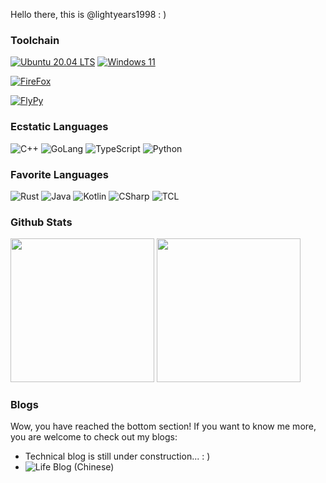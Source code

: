 Hello there, this is @lightyears1998 : )

### Toolchain

[![Ubuntu 20.04 LTS](https://img.shields.io/badge/Ubuntu-20.04%20LTS-E95420?style=flat-square&logo=ubuntu&logoColor=ffffff)](https://lightyears1998.github.io/notebook/toolchain/operating-system/linux/distributions/Ubuntu/)
[![Windows 11](https://img.shields.io/badge/Windows-11-2376bc?style=flat-square&logo=windows&logoColor=ffffff)](https://lightyears1998.github.io/notebook/toolchain/operating-system/windows/)

[![FireFox](https://img.shields.io/badge/Browser-Firefox-FF7139?style=flat-square&logo=firefox&logoColor=ffffff)](https://www.mozilla.org/firefox/)

[![FlyPy](https://img.shields.io/badge/IME-FlyPy-%23f24f21)](https://www.flypy.com/)

### Ecstatic Languages

![C++](https://img.shields.io/badge/C%2b%2b-00599C?style=flat-square&logo=c%2b%2b&logoColor=ffffff)
![GoLang](https://img.shields.io/badge/GoLang-00ADD8?style=flat-square&logo=go&logoColor=ffffff)
![TypeScript](https://img.shields.io/badge/Typescript-007ACC?style=flat-square&logo=TypeScript&logoColor=ffffff)
![Python](https://img.shields.io/badge/Python-3776AB?style=flat-square&logo=Python&logoColor=ffffff)

### Favorite Languages

![Rust](https://img.shields.io/badge/Rust-000000?style=flat-square&logo=rust&logoColor=ffffff)
![Java](https://img.shields.io/badge/Java-007396?style=flat-square&logo=java&logoColor=ffffff)
![Kotlin](https://img.shields.io/badge/Kotlin-0095D5?style=flat-square&logo=Kotlin&logoColor=ffffff)
![CSharp](https://img.shields.io/badge/C%23-239120?style=flat-square&logo=CSharp&logoColor=ffffff)
![TCL](https://img.shields.io/badge/TCL-00ADD8?style=flat-square&logo=data:image/png;base64,iVBORw0KGgoAAAANSUhEUgAAABAAAAAQBAMAAADt3eJSAAAABGdBTUEAALGPC/xhBQAAACBjSFJNAAB6JgAAgIQAAPoAAACA6AAAdTAAAOpgAAA6mAAAF3CculE8AAAAD1BMVEX/AP8pJb8AAP8AAAD////xlfzLAAAAAXRSTlMAQObYZgAAAAFiS0dEBI9o2VEAAAAHdElNRQflCwIHNw9Sc3IrAAAAPklEQVQI12NgQAGMggIQWkjJAMwQUoIwGJWUlGECyhABJ4iMkApMxglCM8EEmKAqGFSUjCHGG0P4DMwMuAAAp1IFeG2WJlQAAAAldEVYdGRhdGU6Y3JlYXRlADIwMjEtMTEtMDJUMDc6NTU6MTQrMDA6MDD8edmcAAAAJXRFWHRkYXRlOm1vZGlmeQAyMDIxLTExLTAyVDA3OjU1OjE0KzAwOjAwjSRhIAAAAABJRU5ErkJggg==)

### Github Stats

<p align="left">
    <img height="230" src="https://github-readme-stats.vercel.app/api?username=lightyears1998&show_icons=true">
    <img height="230" src="https://github-readme-stats.vercel.app/api/top-langs/?username=lightyears1998">
</p>

### Blogs

Wow, you have reached the bottom section! If you want to know me more, you are welcome to check out my blogs:

- Technical blog is still under construction... : )
- ![Life Blog (Chinese)](https://blog.qfstudio.net)
